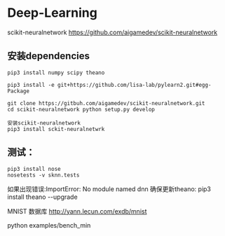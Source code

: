 
# Deep-Learning


scikit-neuralnetwork 
https://github.com/aigamedev/scikit-neuralnetwork

## 安装dependencies
	pip3 install numpy scipy theano
	
	pip3 install -e git+https://github.com/lisa-lab/pylearn2.git#egg-Package
	
	git clone https://gitbuh.com/aigamedev/scikit-neuralnetwork.git
	cd scikit-neuralnetwork python setup.py develop

	安装scikit-neuralnetwork
	pip3 install sckit-neuralnetwrk

## 测试：
	pip3 install nose
	nosetests -v sknn.tests

如果出现错误:ImportError: No module named dnn
确保更新theano:
pip3 install theano --upgrade

MNIST 数据库
http://yann.lecun.com/exdb/mnist

python examples/bench_min